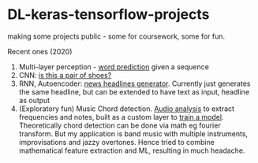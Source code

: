 # DL-keras-tensorflow-projects
making some projects public - some for coursework, some for fun.

Recent ones (2020)
1. Multi-layer perception - [word prediction](https://github.com/gabrielle-ong/DL-keras-tensorflow-projects/blob/master/Word%20prediction.ipynb) given a sequence
2. CNN: [is this a pair of shoes?](https://github.com/gabrielle-ong/DL-keras-tensorflow-projects/blob/master/CNN%20are%20shoes%20a%20pair.ipynb)
3. RNN, Autoencoder: [news headlines generator](https://github.com/gabrielle-ong/DL-keras-tensorflow-projects/blob/master/news%20headline%20generator.ipynb). Currently just generates the same headline, but can be extended to have text as input, headline as output
4. (Exploratory fun) Music Chord detection. [Audio analysis](https://github.com/gabrielle-ong/DL-keras-tensorflow-projects/blob/master/Chord%20Detection%20feature%20analysis.ipynb) to extract frequencies and notes, built as a custom layer to [train a model](https://github.com/gabrielle-ong/DL-keras-tensorflow-projects/blob/master/Chord%20Detection%20model%20training.ipynb). Theoretically chord detection can be done via math eg fourier transform. But my application is band music with multiple instruments, improvisations and jazzy overtones. Hence tried to combine mathematical feature extraction and ML, resulting in much headache. 
